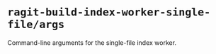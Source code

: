 # `ragit-build-index-worker-single-file/args`

Command-line arguments for the single-file index worker.